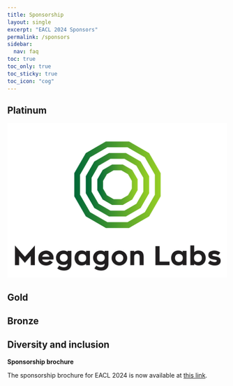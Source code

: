 ```yaml
---
title: Sponsorship
layout: single
excerpt: "EACL 2024 Sponsors"
permalink: /sponsors
sidebar:
  nav: faq
toc: true
toc_only: true
toc_sticky: true
toc_icon: "cog"
---
```


<b><h2>Platinum</h2></b>
<a href="https://megagon.ai/">
   <img src="/assets/images/logos/megagon.jpg" alt="Clickable Megagon Logo">
</a>

<b><h2>Gold</h2></b>

 
 
<b><h2>Bronze</h2></b>

<b><h2>Diversity and inclusion</h2></b>






<b>Sponsorship brochure</b>

The sponsorship brochure for EACL 2024 is now available at <a href="/downloads/Sponsorship-brochure-for-ACL-2024-conferences-2023-12-19.pdf">this link</a>.

